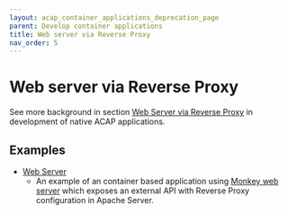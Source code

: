 ```yaml
---
layout: acap_container_applications_deprecation_page
parent: Develop container applications
title: Web server via Reverse Proxy
nav_order: 5
---
```


# Web server via Reverse Proxy

See more background in section [Web Server via Reverse
Proxy](../develop/web-server-via-reverse-proxy) in development of native ACAP
applications.

## Examples

- [Web Server](https://github.com/AxisCommunications/acap-computer-vision-sdk-examples/tree/main/web-server)
  - An example of an container based application using [Monkey web server](https://github.com/monkey/monkey) which exposes an external API with Reverse Proxy configuration in Apache Server.
